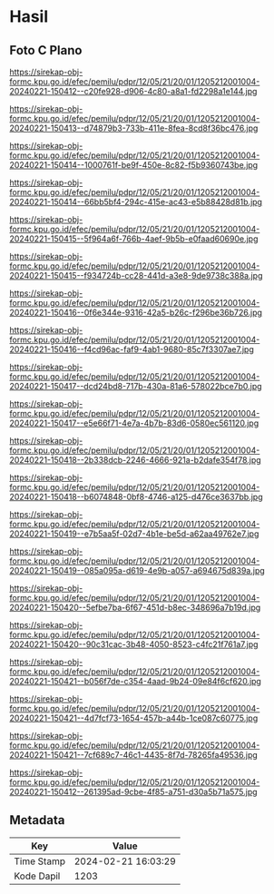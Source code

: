 # Hasil

## Foto C Plano

https://sirekap-obj-formc.kpu.go.id/efec/pemilu/pdpr/12/05/21/20/01/1205212001004-20240221-150412--c20fe928-d906-4c80-a8a1-fd2298a1e144.jpg

https://sirekap-obj-formc.kpu.go.id/efec/pemilu/pdpr/12/05/21/20/01/1205212001004-20240221-150413--d74879b3-733b-411e-8fea-8cd8f36bc476.jpg

https://sirekap-obj-formc.kpu.go.id/efec/pemilu/pdpr/12/05/21/20/01/1205212001004-20240221-150414--1000761f-be9f-450e-8c82-f5b9360743be.jpg

https://sirekap-obj-formc.kpu.go.id/efec/pemilu/pdpr/12/05/21/20/01/1205212001004-20240221-150414--66bb5bf4-294c-415e-ac43-e5b88428d81b.jpg

https://sirekap-obj-formc.kpu.go.id/efec/pemilu/pdpr/12/05/21/20/01/1205212001004-20240221-150415--5f964a6f-766b-4aef-9b5b-e0faad60690e.jpg

https://sirekap-obj-formc.kpu.go.id/efec/pemilu/pdpr/12/05/21/20/01/1205212001004-20240221-150415--f934724b-cc28-441d-a3e8-9de9738c388a.jpg

https://sirekap-obj-formc.kpu.go.id/efec/pemilu/pdpr/12/05/21/20/01/1205212001004-20240221-150416--0f6e344e-9316-42a5-b26c-f296be36b726.jpg

https://sirekap-obj-formc.kpu.go.id/efec/pemilu/pdpr/12/05/21/20/01/1205212001004-20240221-150416--f4cd96ac-faf9-4ab1-9680-85c7f3307ae7.jpg

https://sirekap-obj-formc.kpu.go.id/efec/pemilu/pdpr/12/05/21/20/01/1205212001004-20240221-150417--dcd24bd8-717b-430a-81a6-578022bce7b0.jpg

https://sirekap-obj-formc.kpu.go.id/efec/pemilu/pdpr/12/05/21/20/01/1205212001004-20240221-150417--e5e66f71-4e7a-4b7b-83d6-0580ec561120.jpg

https://sirekap-obj-formc.kpu.go.id/efec/pemilu/pdpr/12/05/21/20/01/1205212001004-20240221-150418--2b338dcb-2246-4666-921a-b2dafe354f78.jpg

https://sirekap-obj-formc.kpu.go.id/efec/pemilu/pdpr/12/05/21/20/01/1205212001004-20240221-150418--b6074848-0bf8-4746-a125-d476ce3637bb.jpg

https://sirekap-obj-formc.kpu.go.id/efec/pemilu/pdpr/12/05/21/20/01/1205212001004-20240221-150419--e7b5aa5f-02d7-4b1e-be5d-a62aa49762e7.jpg

https://sirekap-obj-formc.kpu.go.id/efec/pemilu/pdpr/12/05/21/20/01/1205212001004-20240221-150419--085a095a-d619-4e9b-a057-a694675d839a.jpg

https://sirekap-obj-formc.kpu.go.id/efec/pemilu/pdpr/12/05/21/20/01/1205212001004-20240221-150420--5efbe7ba-6f67-451d-b8ec-348696a7b19d.jpg

https://sirekap-obj-formc.kpu.go.id/efec/pemilu/pdpr/12/05/21/20/01/1205212001004-20240221-150420--90c31cac-3b48-4050-8523-c4fc21f761a7.jpg

https://sirekap-obj-formc.kpu.go.id/efec/pemilu/pdpr/12/05/21/20/01/1205212001004-20240221-150421--b056f7de-c354-4aad-9b24-09e84f6cf620.jpg

https://sirekap-obj-formc.kpu.go.id/efec/pemilu/pdpr/12/05/21/20/01/1205212001004-20240221-150421--4d7fcf73-1654-457b-a44b-1ce087c60775.jpg

https://sirekap-obj-formc.kpu.go.id/efec/pemilu/pdpr/12/05/21/20/01/1205212001004-20240221-150421--7cf689c7-46c1-4435-8f7d-78265fa49536.jpg

https://sirekap-obj-formc.kpu.go.id/efec/pemilu/pdpr/12/05/21/20/01/1205212001004-20240221-150412--261395ad-9cbe-4f85-a751-d30a5b71a575.jpg


## Metadata

| Key        | Value               |
| ---------- | ------------------- |
| Time Stamp | 2024-02-21 16:03:29 |
| Kode Dapil | 1203                |




